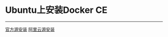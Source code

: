 # Ubuntu上安装Docker CE
---
[官方源安装](https://docs.docker.com/install/linux/docker-ce/ubuntu/)
[阿里云源安装](https://help.aliyun.com/document_detail/60742.html?spm=a2c4g.11186623.6.548.6a3211beFZGkqX)